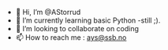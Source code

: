 - 👋 Hi, I’m @AStorrud
- 🌱 I’m currently learning basic Python -still ;).
- 💞️ I’m looking to collaborate on coding
- 📫 How to reach me : ays@ssb.no

<!---
AStorrud/AStorrud is a ✨ special ✨ repository because its `README.md` (this file) appears on your GitHub profile.
You can click the Preview link to take a look at your changes.
--->

